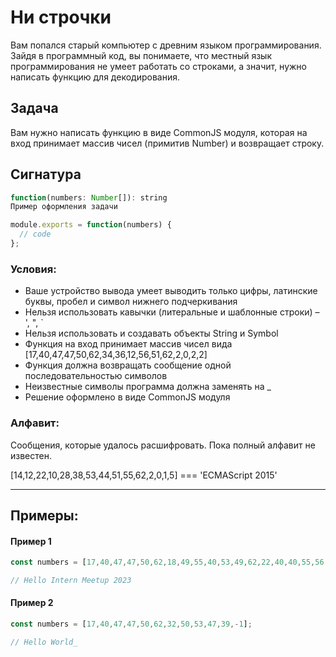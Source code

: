 # Ни строчки
Вам попался старый компьютер с древним языком программирования. Зайдя в программный код, вы понимаете, что местный язык программирования не умеет работать со строками, а значит, нужно написать функцию для декодирования.

## Задача
Вам нужно написать функцию в виде CommonJS модуля, которая на вход принимает массив чисел (примитив Number) и возвращает строку.

## Сигнатура

``` js
function(numbers: Number[]): string
Пример оформления задачи

module.exports = function(numbers) {
  // code
};
```

### Условия:
- Ваше устройство вывода умеет выводить только цифры, латинские буквы, пробел и символ нижнего подчеркивания
- Нельзя использовать кавычки (литеральные и шаблонные строки) – ', ", `
- Нельзя использовать и создавать объекты String и Symbol
- Функция на вход принимает массив чисел вида [17,40,47,47,50,62,34,36,12,56,51,62,2,0,2,2]
- Функция должна возвращать сообщение одной последовательностью символов
- Неизвестные символы программа должна заменять на _
- Решение оформлено в виде CommonJS модуля

### Алфавит:
Сообщения, которые удалось расшифровать. Пока полный алфавит не известен.

[14,12,22,10,28,38,53,44,51,55,62,2,0,1,5] === 'ECMAScript 2015'

---

## Примеры:
#### Пример 1

``` js
const numbers = [17,40,47,47,50,62,18,49,55,40,53,49,62,22,40,40,55,56,51,62,2,0,2,3];

// Hello Intern Meetup 2023
```
#### Пример 2

``` js
const numbers = [17,40,47,47,50,62,32,50,53,47,39,-1];

// Hello World_
```